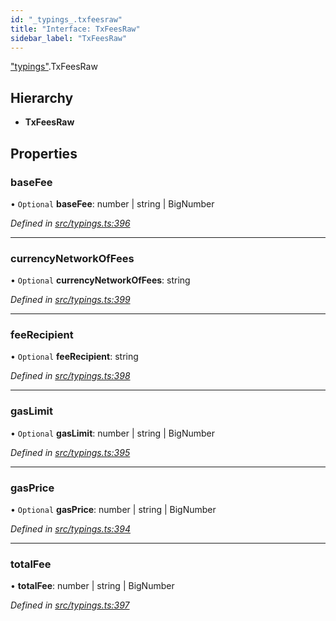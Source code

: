 ```yaml
---
id: "_typings_.txfeesraw"
title: "Interface: TxFeesRaw"
sidebar_label: "TxFeesRaw"
---
```


["typings"](../modules/_typings_.md).TxFeesRaw

## Hierarchy

* **TxFeesRaw**

## Properties

### baseFee

• `Optional` **baseFee**: number \| string \| BigNumber

*Defined in [src/typings.ts:396](https://github.com/trustlines-protocol/clientlib/blob/a897659/src/typings.ts#L396)*

___

### currencyNetworkOfFees

• `Optional` **currencyNetworkOfFees**: string

*Defined in [src/typings.ts:399](https://github.com/trustlines-protocol/clientlib/blob/a897659/src/typings.ts#L399)*

___

### feeRecipient

• `Optional` **feeRecipient**: string

*Defined in [src/typings.ts:398](https://github.com/trustlines-protocol/clientlib/blob/a897659/src/typings.ts#L398)*

___

### gasLimit

• `Optional` **gasLimit**: number \| string \| BigNumber

*Defined in [src/typings.ts:395](https://github.com/trustlines-protocol/clientlib/blob/a897659/src/typings.ts#L395)*

___

### gasPrice

• `Optional` **gasPrice**: number \| string \| BigNumber

*Defined in [src/typings.ts:394](https://github.com/trustlines-protocol/clientlib/blob/a897659/src/typings.ts#L394)*

___

### totalFee

•  **totalFee**: number \| string \| BigNumber

*Defined in [src/typings.ts:397](https://github.com/trustlines-protocol/clientlib/blob/a897659/src/typings.ts#L397)*
